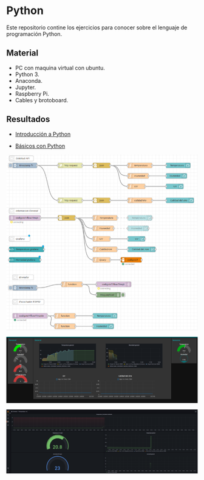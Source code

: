 # Python

Este repositorio contine los ejercicios para conocer sobre el lenguaje de programación Python.

## Material

- PC con maquina virtual con ubuntu.
- Python 3.
- Anaconda.
- Jupyter.
- Raspberry Pi.
- Cables y brotoboard.

## Resultados

- [Introducción a Python](https://github.com/angelumoca21/SamsungInnovationCampus/tree/main/Python/introduccion-python) 

- [Básicos con Python]() 

![Flow 7](https://github.com/angelumoca21/SamsungInnovationCampus/blob/main/flow7/imagenes/flow7.png)

![Flow 7 Dashboard](https://github.com/angelumoca21/SamsungInnovationCampus/blob/main/flow7/imagenes/flow7dash.png)

![Flow 7 Grafana](https://github.com/angelumoca21/SamsungInnovationCampus/blob/main/flow7/imagenes/flow7Grafana.png)
